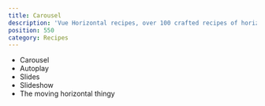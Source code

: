 ```yaml
---
title: Carousel
description: 'Vue Horizontal recipes, over 100 crafted recipes of horizontal layout with various design choices and control mechanisms ready for your needs.'
position: 550
category: Recipes
---
```


* Carousel
* Autoplay
* Slides
* Slideshow
* The moving horizontal thingy

```vue[] import=recipes/carousel/recipes-carousel-full.vue padding=0 zoom
```
